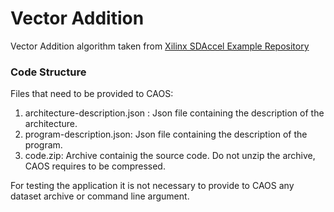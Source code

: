 # Vector Addition
Vector Addition algorithm taken from [Xilinx SDAccel Example Repository](https://github.com/Xilinx/SDAccel_Examples)

### Code Structure
Files that need to be provided to CAOS:
 1. architecture-description.json : Json file containing the description of the architecture.
 2. program-description.json: Json file containing the description of the program.
 3. code.zip: Archive containig the source code. Do not unzip the archive, CAOS requires to be compressed.

For testing the application it is not necessary to provide to CAOS any dataset archive or command line argument.
